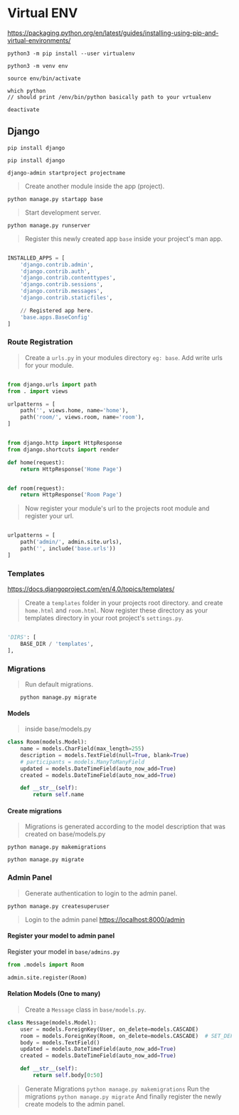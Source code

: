 # Virtual ENV

<https://packaging.python.org/en/latest/guides/installing-using-pip-and-virtual-environments/>

```terminal
python3 -m pip install --user virtualenv
```

```terminal
python3 -m venv env
```

```terminal
source env/bin/activate
```

```terminal
which python
// should print /env/bin/python basically path to your vrtualenv
```

```terminal
deactivate
````

## Django

```terminal
pip install django
```

```terminal
pip install django
```

```terminal
django-admin startproject projectname
```

> Create another module inside the app (project).

```terminal
python manage.py startapp base
```

> Start development server.

```terminal
python manage.py runserver
```

> Register this newly created app `base` inside your project's man app.

```settings.py

INSTALLED_APPS = [
    'django.contrib.admin',
    'django.contrib.auth',
    'django.contrib.contenttypes',
    'django.contrib.sessions',
    'django.contrib.messages',
    'django.contrib.staticfiles',

    // Registered app here.
    'base.apps.BaseConfig'
]

```

### Route Registration

> Create a `urls.py` in your modules directory `eg: base`. Add write urls for your module.

```python

from django.urls import path
from . import views

urlpatterns = [
    path('', views.home, name='home'),
    path('room/', views.room, name='room'),
]

```

```python

from django.http import HttpResponse
from django.shortcuts import render

def home(request):
    return HttpResponse('Home Page')


def room(request):
    return HttpResponse('Room Page')

```

> Now register your module's url to the projects root module and register your url.

```python

urlpatterns = [
    path('admin/', admin.site.urls),
    path('', include('base.urls'))
]

```

### Templates

<https://docs.djangoproject.com/en/4.0/topics/templates/>

> Create a `templates` folder in your projects root directory. and create `home.html` and `room.html`. Now register these directory as your templates directory in your root project's `settings.py`.

```python

'DIRS': [
    BASE_DIR / 'templates',
],

```

### Migrations

> Run default migrations.

```terminal
    python manage.py migrate
```

#### Models

> inside base/models.py

```models.py
class Room(models.Model):
    name = models.CharField(max_length=255)
    description = models.TextField(null=True, blank=True)
    # participants = models.ManyToManyField
    updated = models.DateTimeField(auto_now_add=True)
    created = models.DateTimeField(auto_now_add=True)

    def __str__(self):
        return self.name
```

#### Create migrations

> Migrations is generated according to the model description that was created on base/models.py

```terminal.
python manage.py makemigrations
```

```terminal
python manage.py migrate
```

### Admin Panel

> Generate authentication to login to the admin panel.

```terminal
python manage.py createsuperuser
```

> Login to the admin panel <https://localhost:8000/admin>

#### Register your model to admin panel

Register your model in `base/admins.py`

```python
from .models import Room

admin.site.register(Room)
```

#### Relation Models (One to many)

> Create a `Message` class in `base/models.py`.

```python
class Message(models.Model):
    user = models.ForeignKey(User, on_delete=models.CASCADE)
    room = models.ForeignKey(Room, on_delete=models.CASCADE)  # SET_DEFAULT
    body = models.TextField()
    updated = models.DateTimeField(auto_now_add=True)
    created = models.DateTimeField(auto_now_add=True)

    def __str__(self):
        return self.body[0:50]
```

> Generate Migrations `python manage.py makemigrations`
> Run the migrations `python manage.py migrate`
> And finally register the newly create models to the admin panel.

```python

```